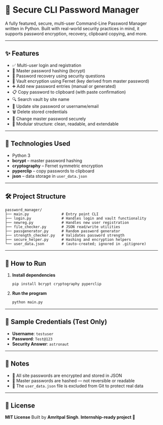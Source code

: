 
# 🔐 Secure CLI Password Manager

A fully featured, secure, multi-user Command-Line Password Manager written in Python.
Built with real-world security practices in mind, it supports password encryption, recovery, clipboard copying, and more.

---

## ✨ Features

* ✅ Multi-user login and registration
* 🔐 Master password hashing (bcrypt)
* 🧠 Password recovery using security questions
* 🔄 Vault encryption using Fernet (key derived from master password)
* ➕ Add new password entries (manual or generated)
* 📋 Copy password to clipboard (with paste confirmation)
* 🔍 Search vault by site name
* 📝 Update site password or username/email
* 🗑️ Delete stored credentials
* 🔐 Change master password securely
* 📁 Modular structure: clean, readable, and extendable

---

## 🔧 Technologies Used

* Python 3
* **bcrypt** – master password hashing
* **cryptography** – Fernet symmetric encryption
* **pyperclip** – copy passwords to clipboard
* **json** – data storage in `user_data.json`

---

## 🛠️ Project Structure

```
password_manager/
├── main.py               # Entry point CLI  
├── login.py              # Handles login and vault functionality  
├── newreg.py             # Handles new user registration  
├── file_checker.py       # JSON read/write utilities  
├── passgenerator.py      # Random password generator  
├── strength_checker.py   # Validates password strength  
├── secure_helper.py      # Hashing and encryption helpers  
└── user_data.json        # (auto-created; ignored in .gitignore)  
```

---

## 🚀 How to Run

1. **Install dependencies**

   ```bash
   pip install bcrypt cryptography pyperclip
   ```

2. **Run the program**

   ```bash
   python main.py
   ```

---

## 📁 Sample Credentials (Test Only)

* **Username**: `testuser`
* **Password**: `Test@123`
* **Security Answer**: `astronaut`

---

## 📌 Notes

* 🔐 All site passwords are encrypted and stored in JSON
* 🧠 Master passwords are hashed — not reversible or readable
* 📂 The `user_data.json` file is excluded from Git to protect real data

---



## 📄 License

**MIT License**
Built by **Amritpal Singh**.
**Internship-ready project 🚀**


